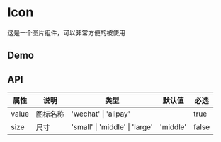 # Icon

这是一个图片组件，可以非常方便的被使用

## Demo

## API

| 属性  | 说明     | 类型                           | 默认值   | 必选  |
| ----- | -------- | ------------------------------ | -------- | ----- |
| value | 图标名称 | 'wechat' \| 'alipay'           |          | true  |
| size  | 尺寸     | 'small' \| 'middle' \| 'large' | 'middle' | false |

